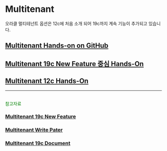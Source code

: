 
<H1>Multitenant</H1>

오라클 멀티테넌트 옵션은 12c에 처음 소개 되어 19c까지 계속 기능이 추가되고 있습니다.


<H2><a href="https://oracle.github.io/learning-library/data-management-library/database/options/multitenant.html"> 
Multitenant Hands-on on GitHub </a> </H2>
<H2><a href="https://github.com/oracle19c-cookbook/Availability-Scalability/blob/master/Multitenant/Hands-On_Multitenant.zip">
Multitenant 19c New Feature 중심 Hands-On </a> </H2>
<H2><a href="https://github.com/oracle19c-cookbook/Availability-Scalability/blob/master/Multitenant/Multitenant%20database_12C.pdf"> Multitenant 12c Hands-On </a></H2>

 
 
<hr></hr>

<br><font color="green"> 참고자료</fornt> </br> 
<H3><a href="http://oracle-help.com/oracle-19c/new-features-in-oracle-multitenant-19c/">
 Multitenant 19c New Feature </a> </H3>
<H3><a href="https://www.oracle.com/technetwork/database/multitenant/learn-more/multitenant-wp-19c-5395859.pdf">
 Multitenant Write Pater</a></H3>
<H3><a href="https://docs.oracle.com/en/database/oracle/oracle-database/19/multi/index.html">
 Multitenant 19c Document </a></H3>

 
